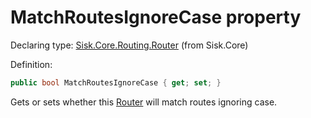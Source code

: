 <!--

Copyrights 2023 Sisk Framework - CypherPotato
Published under MIT license

!!! DO NOT EDIT THIS FILE !!!
This file was generated by a tool in the Sisk package. To edit the information in this documentation,
edit the XML documentation present in the Sisk source code.

-->


# MatchRoutesIgnoreCase property

Declaring type: [Sisk.Core.Routing.Router](/read?q=/contents/spec/Sisk.Core.Routing.Router.md) (from Sisk.Core)


Definition:

```cs
public bool MatchRoutesIgnoreCase { get; set; }
```

Gets or sets whether this <a href="/read?q=/contents/spec/Sisk.Core.Routing.Router.md">Router</a> will match routes ignoring case.

